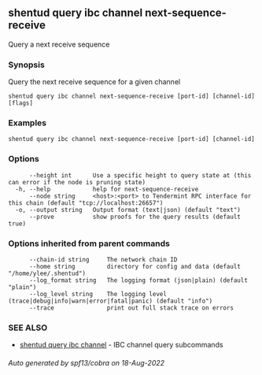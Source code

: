 ## shentud query ibc channel next-sequence-receive

Query a next receive sequence

### Synopsis

Query the next receive sequence for a given channel

```
shentud query ibc channel next-sequence-receive [port-id] [channel-id] [flags]
```

### Examples

```
shentud query ibc channel next-sequence-receive [port-id] [channel-id]
```

### Options

```
      --height int      Use a specific height to query state at (this can error if the node is pruning state)
  -h, --help            help for next-sequence-receive
      --node string     <host>:<port> to Tendermint RPC interface for this chain (default "tcp://localhost:26657")
  -o, --output string   Output format (text|json) (default "text")
      --prove           show proofs for the query results (default true)
```

### Options inherited from parent commands

```
      --chain-id string     The network chain ID
      --home string         directory for config and data (default "/home/ylee/.shentud")
      --log_format string   The logging format (json|plain) (default "plain")
      --log_level string    The logging level (trace|debug|info|warn|error|fatal|panic) (default "info")
      --trace               print out full stack trace on errors
```

### SEE ALSO

* [shentud query ibc channel](shentud_query_ibc_channel.md)	 - IBC channel query subcommands

###### Auto generated by spf13/cobra on 18-Aug-2022

